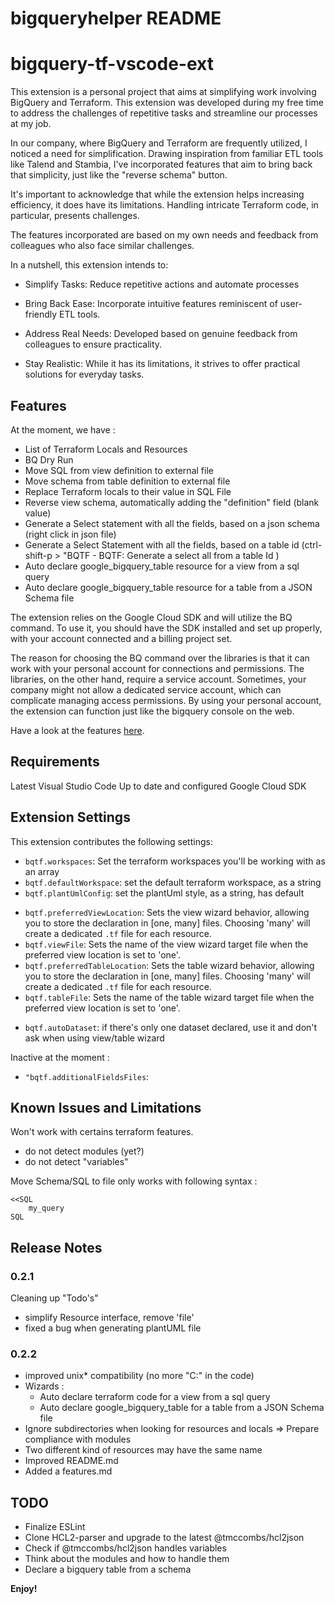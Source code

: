# bigqueryhelper README


# bigquery-tf-vscode-ext

This extension is a personal project that aims at simplifying work involving BigQuery and Terraform. This extension was developed during my free time to address the challenges of repetitive tasks and streamline our processes at my job.

In our company, where BigQuery and Terraform are frequently utilized, I noticed a need for simplification. Drawing inspiration from familiar ETL tools like Talend and Stambia, I've incorporated features that aim to bring back that simplicity, just like the "reverse schema" button.

It's important to acknowledge that while the extension helps increasing efficiency, it does have its limitations. Handling intricate Terraform code, in particular, presents challenges.

The features incorporated are based on my own needs and feedback from colleagues who also face similar challenges.

In a nutshell, this extension intends to:

- Simplify Tasks: Reduce repetitive actions and automate processes

- Bring Back Ease: Incorporate intuitive features reminiscent of user-friendly ETL tools.

- Address Real Needs: Developed based on genuine feedback from colleagues to ensure practicality.

- Stay Realistic: While it has its limitations, it strives to offer practical solutions for everyday tasks.

## Features

At the moment, we have :

- List of Terraform Locals and Resources
- BQ Dry Run
- Move SQL from view definition to external file
- Move schema from table definition to external file
- Replace Terraform locals to their value in SQL File
- Reverse view schema, automatically adding the "definition" field (blank value)
- Generate a Select statement with all the fields, based on a json schema (right click in json file)
- Generate a Select Statement with all the fields, based on a table id (ctrl-shift-p > "BQTF - BQTF: Generate a select all from a table Id )
- Auto declare google_bigquery_table resource for a view from a sql query
- Auto declare google_bigquery_table resource for a table from a JSON Schema file 

The extension relies on the Google Cloud SDK and will utilize the BQ command.
To use it, you should have the SDK installed and set up properly, with your account connected and a billing project set.

The reason for choosing the BQ command over the libraries is that it can work with your personal account for connections and permissions.
The libraries, on the other hand, require a service account. Sometimes, your company might not allow a dedicated service account, which can complicate managing access permissions.
By using your personal account, the extension can function just like the bigquery console on the web.
 
Have a look at the features [here](features.md).

## Requirements

Latest Visual Studio Code 
Up to date and configured Google Cloud SDK

## Extension Settings

This extension contributes the following settings:

* `bqtf.workspaces`: Set the terraform workspaces you'll be working with as an array
* `bqtf.defaultWorkspace`: set the default terraform workspace, as a string
* `bqtf.plantUmlConfig`: set the plantUml style, as a string, has default
- `bqtf.preferredViewLocation`: Sets the view wizard behavior, allowing you to store the declaration in [one, many] files. Choosing 'many' will create a dedicated `.tf` file for each resource.
- `bqtf.viewFile`: Sets the name of the view wizard target file when the preferred view location is set to 'one'.
- `bqtf.preferredTableLocation`: Sets the table wizard behavior, allowing you to store the declaration in [one, many] files. Choosing 'many' will create a dedicated `.tf` file for each resource.
- `bqtf.tableFile`: Sets the name of the table wizard target file when the preferred view location is set to 'one'.
* `bqtf.autoDataset`: if there's only one dataset declared, use it and don't ask when using view/table wizard

Inactive at the moment : 
* `"bqtf.additionalFieldsFiles`:

## Known Issues and Limitations

Won't work with certains terraform features.
- do not detect modules (yet?)
- do not detect "variables"

Move Schema/SQL to file only works with following syntax : 
```
<<SQL
    my_query
SQL
```




## Release Notes

### 0.2.1

Cleaning up "Todo's"
- simplify Resource interface, remove 'file'
- fixed a bug when generating plantUML file

### 0.2.2

- improved unix* compatibility (no more "C:" in the code)
- Wizards : 
    - Auto declare terraform code for a view from a sql query
    - Auto declare google_bigquery_table for a table from a JSON Schema file 
- Ignore subdirectories when looking for resources and locals => Prepare compliance with modules
- Two different kind of resources may have the same name
- Improved README.md
- Added a features.md

## TODO

- Finalize ESLint
- Clone HCL2-parser and upgrade to the latest @tmccombs/hcl2json
- Check if @tmccombs/hcl2json handles variables
- Think about the modules and how to handle them
- Declare a bigquery table from a schema

**Enjoy!**
